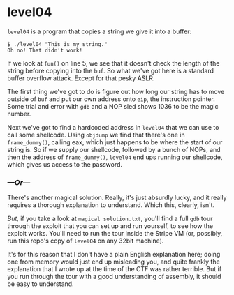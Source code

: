 level04
=======

`level04` is a program that copies a string we give it into a buffer:

	$ ./level04 "This is my string."
	Oh no! That didn't work!

If we look at `fun()` on line 5, we see that it doesn't check the length of the string before copying into the `buf`. So what we've got here is a standard buffer overflow attack. Except for that pesky ASLR.

The first thing we've got to do is figure out how long our string has to move outside of `buf` and put our own address onto `eip`, the instruction pointer. Some trial and error with `gdb` and a NOP sled shows 1036 to be the magic number.

Next we've got to find a hardcoded address in `level04` that we can use to call some shellcode. Using `objdump` we find that there's one in `frame_dummy()`, calling eax, which just happens to be where the start of our string is. So if we supply our shellcode, followed by a bunch of NOPs, and then the address of `frame_dummy()`, `level04` end ups running our shellcode, which gives us access to the password.

### *—Or—*

There's another magical solution. Really, it's just absurdly lucky, and it really requires a thorough explanation to understand. Which this, clearly, isn't.

*But,* if you take a look at `magical solution.txt`, you'll find a full `gdb` tour through the exploit that you can set up and run yourself, to see how the exploit works. You'll need to run the tour inside the Stripe VM (or, possibly, run this repo's copy of `level04` on any 32bit machine).

It's for this reason that I don't have a plain English explanation here; doing one from memory would just end up misleading you, and quite frankly the explanation that I wrote up at the time of the CTF was rather terrible. But if you run through the tour with a good understanding of assembly, it should be easy to understand.
